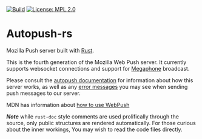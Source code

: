[![Build](https://travis-ci.org/mozilla-services/autopush-rs.svg?branch=master)](https://travis-ci.org/mozilla-services/autopush-rs)
[![License: MPL 2.0](https://img.shields.io/badge/License-MPL%202.0-brightgreen.svg)](https://opensource.org/licenses/MPL-2.0)

# Autopush-rs

Mozilla Push server built with [Rust](https://rust-lang.org).

This is the fourth generation of the Mozilla Web Push server. It currently supports websocket connections
and support for
[Megaphone](https://github.com/mozilla-services/megaphone) broadcast.

Please consult the [autopush
documentation](http://autopush.readthedocs.io/en/latest/index.html)
for information about how this server works, as well as any [error
messages](http://autopush.readthedocs.io/en/latest/http.html#error-codes)
you may see when sending push messages to our server.

MDN has information about [how to use
WebPush](https://developer.mozilla.org/en-US/docs/Web/API/Push_API)

***Note*** while `rust-doc` style comments are used prolifically
through the source, only public structures are rendered automatically.
For those curious about the inner workings, You may wish to read the
code files directly.

